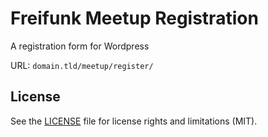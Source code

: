 # Freifunk Meetup Registration

A registration form for Wordpress

URL: `domain.tld/meetup/register/`

## License

See the [LICENSE](LICENSE.md) file for license rights and limitations (MIT).

